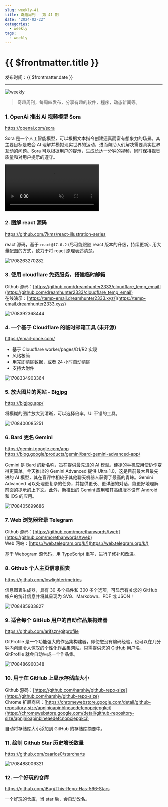 ```yaml
---
slug: weekly-41
title: 奇趣周刊 - 第 41 期
date: "2024-02-22"
categories:
  - weekly
tags:
  - weekly
---
```


# {{ $frontmatter.title }}

发布时间：{{ $frontmatter.date }}

---

![weekly](https://imgurl.zishu.me/weekly.webp)

> 奇趣周刊，每周四发布，分享有趣的软件，程序，动态新闻等。

### 1. OpenAi 推出 Ai 视频模型 Sora

https://openai.com/sora

Sora 是一个人工智能模型，可以根据文本指令创建逼真而富有想象力的场景。其主要目标是教会 AI 理解并模拟现实世界的运动，进而帮助人们解决需要真实世界互动的问题。Sora 可以根据用户的提示，生成长达一分钟的视频，同时保持视觉质量和对用户提示的遵守。

<video src="https://cdn.openai.com/tmp/s/title_0.mp4" controls muted></video>

### 2. 图解 react 源码

https://github.com/7kms/react-illustration-series

react 源码，基于 `react@17.0.2` (尽可能跟随 react 版本的升级，持续更新). 用大量配图的方式，致力于将 react 原理表述清楚。

![1708263270282](https://imgurl.zishu.me/2024/02/1708263270282.webp)

### 3. 使用 cloudflare 免费服务，搭建临时邮箱

Github 源码：[https://github.com/dreamhunter2333/cloudflare_temp_email](https://github.com/dreamhunter2333/cloudflare_temp_email)  
在线演示：[https://temp-email.dreamhunter2333.xyz/](https://temp-email.dreamhunter2333.xyz/)

![1708392368444](https://imgurl.zishu.me/2024/02/1708392368444.webp)

### 4. 一个基于 Cloudflare 的临时邮箱工具 (未开源)

https://email-once.com/

- 基于 Cloudflare worker/pages/D1/R2 实现
- 风格极简
- 用完即清除数据，或者 24 小时自动清除
- 支持大附件

![1708334903364](https://imgurl.zishu.me/2024/02/1708334903364.webp)

### 5. 放大图片的网站 - Bigjpg

https://bigjpg.app/

将模糊的图片放大到清晰，可以选择倍率，UI 不错的工具。

![1708400085251](https://imgurl.zishu.me/2024/02/1708400085251.webp)

### 6. Bard 更名 Gemini

https://gemini.google.com/app  
https://blog.google/products/gemini/bard-gemini-advanced-app/  

Gemini 是 Bard 的新名称，旨在提供最先进的 AI 模型。便捷的手机应用使协作变得更简单。今天推出的 Gemini Advanced 提供 Ultra 1.0，这是目前最大且最先进的 AI 模型，其在盲评中相较于其他聊天机器人获得了最高的青睐。Gemini Advanced 可以处理更复杂的任务，并提供更长、更详细的对话，能更好地理解前面的提示的上下文。此外，新推出的 Gemini 应用和其高级版本设有 Android 和 iOS 的应用。

![1708405699686](https://imgurl.zishu.me/2024/02/1708405699686.webp)

### 7. Web 浏览器登录 Telegram 

Github 源码：[https://github.com/morethanwords/tweb](https://github.com/morethanwords/tweb)  
Web 网站：[https://web.telegram.org/k/](https://web.telegram.org/k/)  

基于 Webogram 源代码，用 TypeScript 重写，进行了修补和改进。

### 8. Github 个人主页信息图表

https://github.com/lowlighter/metrics

信息图表生成器，具有 30 多个插件和 300 多个选项，可显示有关您的 GitHub 帐户的统计信息并将其呈现为 SVG、Markdown、PDF 或 JSON！

![1708485933827](https://imgurl.zishu.me/2024/02/1708485933827.webp)

### 9. 适合每个 GitHub 用户的自动作品集构建器

https://github.com/arifszn/gitprofile

GitProfile 是一个功能强大的作品集构建器，即使您没有编码经验，也可以在几分钟内创建令人惊叹的个性化作品集网站。只需提供您的 GitHub 用户名，GitProfile 就会自动生成一个作品集。

![1708486960348](https://imgurl.zishu.me/2024/02/1708486960348.webp)

### 10. 用于在 GitHub 上显示存储库大小

Github 源码：[https://github.com/harshjv/github-repo-size](https://github.com/harshjv/github-repo-size)  
Chrome 扩展商店：[https://chromewebstore.google.com/detail/github-repository-size/apnjnioapinblneaedefcnopcjepgkci](https://chromewebstore.google.com/detail/github-repository-size/apnjnioapinblneaedefcnopcjepgkci)  

自动将存储库大小添加到 GitHub 的存储库摘要中。

### 11. 绘制 Github Star 历史增长数量

https://github.com/caarlos0/starcharts

![1708488006321](https://imgurl.zishu.me/2024/02/1708488006321.webp)

### 12. 一个好玩的仓库

https://github.com/iBug/This-Repo-Has-566-Stars

一个好玩的仓库，当 star 后，会自动改名。